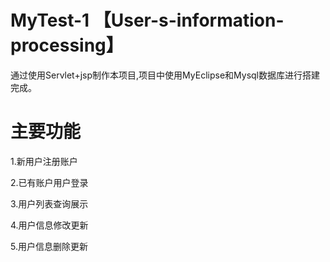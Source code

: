 # MyTest-1  【User-s-information-processing】
通过使用Servlet+jsp制作本项目,项目中使用MyEclipse和Mysql数据库进行搭建完成。

# 主要功能
1.新用户注册账户

2.已有账户用户登录

3.用户列表查询展示

4.用户信息修改更新

5.用户信息删除更新
